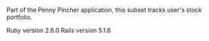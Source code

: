 Part of the Penny Pincher application, this subset tracks user's stock portfolio.

Ruby version 2.6.0
Rails version 5.1.6